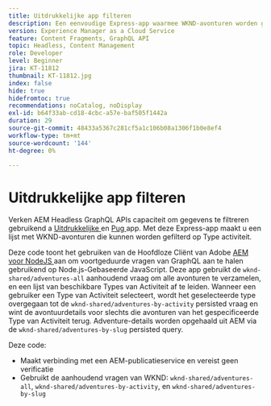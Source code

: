```yaml
---
title: Uitdrukkelijke app filteren
description: Een eenvoudige Express-app waarmee WKND-avonturen worden gefilterd die zijn gemodelleerd met Content Fragments.
version: Experience Manager as a Cloud Service
feature: Content Fragments, GraphQL API
topic: Headless, Content Management
role: Developer
level: Beginner
jira: KT-11812
thumbnail: KT-11812.jpg
index: false
hide: true
hidefromtoc: true
recommendations: noCatalog, noDisplay
exl-id: b64f33ab-cd18-4cbc-a57e-baf505f1442a
duration: 29
source-git-commit: 48433a5367c281cf5a1c106b08a1306f1b0e8ef4
workflow-type: tm+mt
source-wordcount: '144'
ht-degree: 0%

---
```


# Uitdrukkelijke app filteren

Verken AEM Headless GraphQL APIs capaciteit om gegevens te filtreren gebruikend a [ Uitdrukkelijke ](https://expressjs.com/) en [ Pug ](https://pugjs.org/) app. Met deze Express-app maakt u een lijst met WKND-avonturen die kunnen worden gefilterd op Type activiteit.

Deze code toont het gebruiken van de Hoofdloze Cliënt van Adobe [ AEM voor NodeJS ](https://github.com/adobe/aem-headless-client-nodejs#aem-headless-client-for-nodejs) aan om voortgeduurde vragen van GraphQL aan te halen gebruikend op Node.js-Gebaseerde JavaScript. Deze app gebruikt de `wknd-shared/adventures-all` aanhoudend vraag om alle avonturen te verzamelen, en een lijst van beschikbare Types van Activiteit af te leiden. Wanneer een gebruiker een Type van Activiteit selecteert, wordt het geselecteerde type overgegaan tot de `wknd-shared/adventures-by-activity` persisted vraag en wint de avontuurdetails voor slechts die avonturen van het gespecificeerde Type van Activiteit terug. Adventure-details worden opgehaald uit AEM via de `wknd-shared/adventures-by-slug` persisted query.

Deze code:

+ Maakt verbinding met een AEM-publicatieservice en vereist geen verificatie
+ Gebruikt de aanhoudend vragen van WKND: `wknd-shared/adventures-all`, `wknd-shared/adventures-by-activity`, en `wknd-shared/adventures-by-slug`
